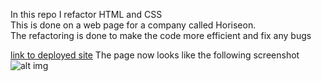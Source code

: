 In this repo I refactor HTML and CSS<br>
This is done on a web page for a company called Horiseon.<br>
The refactoring is done to make the code more efficient and fix any bugs<br>

[link to deployed site](https://olegreg762.github.io/01-Challenge-Code-Refactor/)
The page now looks like the following screenshot<br>
![alt img](./assets/images/Horiseon_screenshot.png)